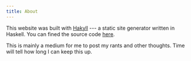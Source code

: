 ```yaml
---
title: About
---
```


This website was built with [Hakyll](http://jaspervdj.be/hakyll) --- a static site generator written in Haskell.
You can fined the source code [here](https://github.com/bartoszluka/website).

This is mainly a medium for me to post my rants and other thoughts.
Time will tell how long I can keep this up.
